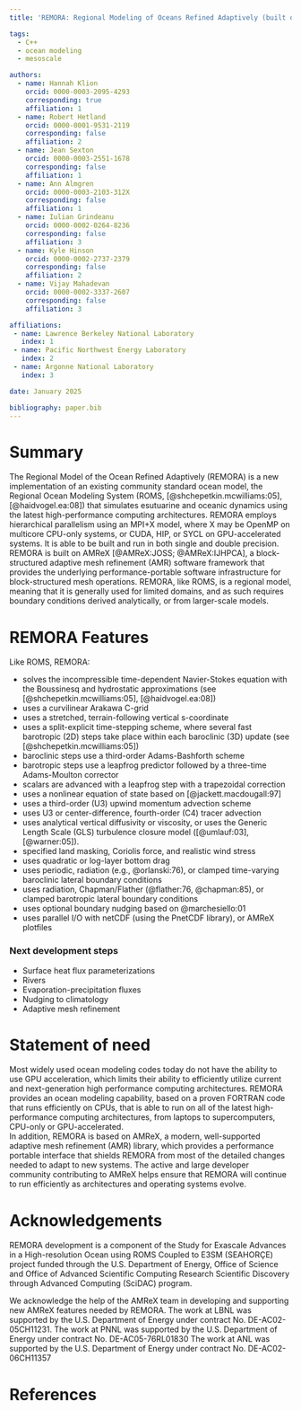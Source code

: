 ```yaml
---
title: 'REMORA: Regional Modeling of Oceans Refined Adaptively (built on AMReX)'

tags:
  - C++
  - ocean modeling
  - mesoscale

authors:
  - name: Hannah Klion
    orcid: 0000-0003-2095-4293
    corresponding: true
    affiliation: 1
  - name: Robert Hetland
    orcid: 0000-0001-9531-2119
    corresponding: false
    affiliation: 2
  - name: Jean Sexton
    orcid: 0000-0003-2551-1678
    corresponding: false
    affiliation: 1
  - name: Ann Almgren
    orcid: 0000-0003-2103-312X
    corresponding: false
    affiliation: 1
  - name: Iulian Grindeanu
    orcid: 0000-0002-0264-8236
    corresponding: false
    affiliation: 3
  - name: Kyle Hinson
    orcid: 0000-0002-2737-2379
    corresponding: false
    affiliation: 2
  - name: Vijay Mahadevan
    orcid: 0000-0002-3337-2607
    corresponding: false
    affiliation: 3

affiliations:
 - name: Lawrence Berkeley National Laboratory
   index: 1
 - name: Pacific Northwest Energy Laboratory
   index: 2
 - name: Argonne National Laboratory
   index: 3

date: January 2025

bibliography: paper.bib
---
```


# Summary

The Regional Model of the Ocean Refined Adaptively (REMORA) is a new implementation 
of an existing community standard ocean model, 
the Regional Ocean Modeling System 
(ROMS, [@shchepetkin.mcwilliams:05], [@haidvogel.ea:08]) that simulates esutuarine and oceanic 
dynamics using the latest high-performance computing architectures.
REMORA employs hierarchical parallelism using an MPI+X model, where X may be OpenMP on
multicore CPU-only systems, or CUDA, HIP, or SYCL on GPU-accelerated systems.
It is able to be built and run in both single and double precision.
REMORA is built on AMReX [@AMReX:JOSS; @AMReX:IJHPCA],
a block-structured adaptive mesh refinement (AMR) software framework that
provides the underlying performance-portable software infrastructure for block-structured mesh operations.
REMORA, like ROMS, is a regional model, meaning that it is generally used for limited domains, 
and as such requires boundary conditions derived analytically, or from larger-scale models.

# REMORA Features

Like ROMS, REMORA:

 - solves the incompressible time-dependent Navier-Stokes equation with the Boussinesq and hydrostatic approximations (see [@shchepetkin.mcwilliams:05], [@haidvogel.ea:08])
 - uses a curvilinear Arakawa C-grid
 - uses a stretched, terrain-following vertical s-coordinate
 - uses a split-explicit time-stepping scheme, where several fast barotropic (2D) steps take place within each baroclinic (3D) update (see [@shchepetkin.mcwilliams:05])
 - baroclinic steps use a third-order Adams-Bashforth scheme
 - barotropic steps use a leapfrog predictor followed by a three-time Adams-Moulton corrector
 - scalars are advanced with a leapfrog step with a trapezoidal correction
 - uses a nonlinear equation of state based on [@jackett.macdougall:97]
 - uses a third-order (U3) upwind momentum advection scheme
 - uses U3 or center-difference, fourth-order (C4) tracer advection
 - uses analytical vertical diffusivity or viscosity, or uses the Generic Length Scale (GLS) turbulence closure model ([@umlauf:03], [@warner:05]).
 - specified land masking, Coriolis force, and realistic wind stress
 - uses quadratic or log-layer bottom drag
 - uses periodic, radiation (e.g., @orlanski:76), or clamped time-varying baroclinic lateral boundary conditions
 - uses radiation, Chapman/Flather (@flather:76, @chapman:85), or clamped barotropic lateral boundary conditions
 - uses optional boundary nudging based on @marchesiello:01
 - uses parallel I/O with netCDF (using the PnetCDF library), or AMReX plotfiles

### Next development steps
 - Surface heat flux parameterizations
 - Rivers
 - Evaporation-precipitation fluxes
 - Nudging to climatology
 - Adaptive mesh refinement


# Statement of need

Most widely used ocean modeling codes today do not have the
ability to use GPU acceleration, which limits their ability to
efficiently utilize current and next-generation high performance computing
architectures.  REMORA provides an ocean modeling capability, based on a proven FORTRAN code
that runs efficiently on CPUs, that is able to run on all of the latest high-performance
computing architectures, from laptops to supercomputers, CPU-only or GPU-accelerated.  
In addition, REMORA is based on AMReX,
a modern, well-supported adaptive mesh refinement (AMR) library,
which provides a performance portable interface that shields REMORA
from most of the detailed changes needed to adapt to new systems.
The active and large developer community contributing to AMReX helps ensure
that REMORA will continue to run efficiently as architectures and operating systems
evolve.

# Acknowledgements

REMORA development is a component of the Study for Exascale Advances in a High-resolution Ocean using ROMS Coupled to E3SM (SEAHORÇE) project funded through the U.S. Department of Energy, Office of Science and Office of Advanced Scientific Computing Research Scientific Discovery through Advanced Computing (SciDAC) program.

We acknowledge the help of the AMReX team
in developing and supporting new AMReX features needed by REMORA.
The work at LBNL was supported by the U.S. Department of Energy
under contract No. DE-AC02-05CH11231.
The work at PNNL was supported by the U.S. Department of Energy
under contract No. DE-AC05-76RL01830
The work at ANL was supported by the U.S. Department of Energy
under contract No. DE-AC02-06CH11357

# References

